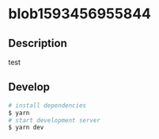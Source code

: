 # blob1593456955844

## Description

test

## Develop

```bash
# install dependencies
$ yarn
# start development server
$ yarn dev
```
